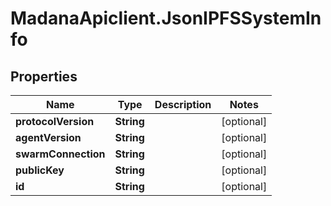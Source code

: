 # MadanaApiclient.JsonIPFSSystemInfo

## Properties

Name | Type | Description | Notes
------------ | ------------- | ------------- | -------------
**protocolVersion** | **String** |  | [optional] 
**agentVersion** | **String** |  | [optional] 
**swarmConnection** | **String** |  | [optional] 
**publicKey** | **String** |  | [optional] 
**id** | **String** |  | [optional] 


